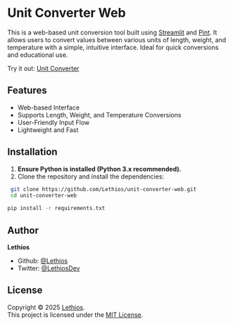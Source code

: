 # Unit Converter Web

This is a web-based unit conversion tool built using [Streamlit](https://streamlit.io) and [Pint](https://pint.readthedocs.io/). It allows users to convert values between various units of length, weight, and temperature with a simple, intuitive interface. Ideal for quick conversions and educational use.

Try it out: [Unit Converter](https://lethios-unit-converter-web.streamlit.app/)

## Features
- Web-based Interface
- Supports Length, Weight, and Temperature Conversions
- User-Friendly Input Flow
- Lightweight and Fast

## Installation
1. **Ensure Python is installed (Python 3.x recommended).**
2. Clone the repository and install the dependencies:
 ```bash
  git clone https://github.com/Lethios/unit-converter-web.git
  cd unit-converter-web
  ```
  ```bash
  pip install -r requirements.txt
  ```

## Author
**Lethios**
- Github: [@Lethios](https://github.com/Lethios)
- Twitter: [@LethiosDev](https://x.com/LethiosDev)

## License
Copyright © 2025 [Lethios](https://github.com/Lethios).  
This project is licensed under the [MIT License](LICENSE).
